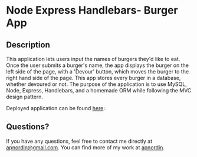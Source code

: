 # Node Express Handlebars- Burger App

## Description
This application lets users input the names of burgers they'd like to eat. Once the user submits a burger's name, the app displays the burger on the left side of the page, with a 'Devour' button, which moves the burger to the right hand side of the page. This app stores every burger in a database, whether devoured or not. The purpose of the application is to use MySQL, Node, Express, Handlebars, and a homemade ORM while following the MVC design pattern.


Deployed application can be found [here](https://burger-app-12-3.herokuapp.com/):.


## Questions?
If you have any questions, feel free to contact me directly at apnordin@gmail.com. You can find more of my work at [apnordin](https://github.com/apnordin).

